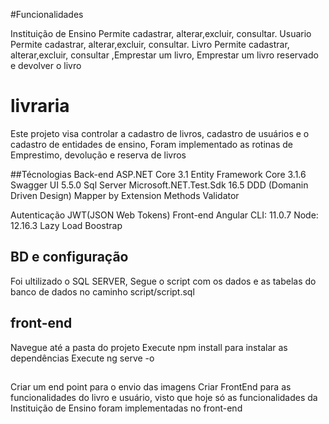 #Funcionalidades

Instituição de Ensino
Permite cadastrar, alterar,excluir, consultar.
Usuario
Permite cadastrar, alterar,excluir, consultar.
Livro
Permite cadastrar, alterar,excluir, consultar ,Emprestar um livro, Emprestar um livro reservado e devolver o livro

# livraria

Este projeto visa controlar a cadastro de livros, cadastro de usuários e o cadastro de entidades de ensino,
Foram implementado as rotinas de Emprestimo, devolução e reserva de livros

##Técnologias
Back-end
ASP.NET Core 3.1
Entity Framework Core 3.1.6 
Swagger UI 5.5.0
Sql Server
Microsoft.NET.Test.Sdk 16.5
DDD (Domanin Driven Design)
Mapper by Extension Methods
Validator 

Autenticação JWT(JSON Web Tokens)
Front-end
Angular CLI: 11.0.7
Node: 12.16.3
Lazy Load
Boostrap
 


## BD e configuração
Foi ultilizado o SQL SERVER, Segue o script com os dados e as tabelas do banco de dados no caminho script/script.sql
 
## front-end
  Navegue até a pasta do projeto
  Execute npm install para instalar as dependências
  Execute ng serve -o

##
Criar um end point para o envio das imagens
Criar FrontEnd para as funcionalidades do livro e usuário, visto que hoje só as funcionalidades da Instituição de Ensino foram implementadas no front-end